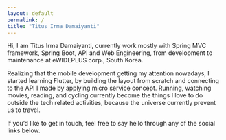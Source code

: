 ```yaml
---
layout: default
permalink: /
title: "Titus Irma Damaiyanti"
---
```


<div class="wrap">
<div class="page-content">
	<p></p>
	<p>Hi, I am Titus Irma Damaiyanti, currently work mostly with Spring MVC framework, Spring Boot, API and Web Engineering, from development to maintenance at eWIDEPLUS corp., South Korea.</p>
	<p>Realizing that the mobile development getting my attention nowadays, I started learning Flutter, by building the layout from scratch and connecting to the API I made by applying micro service concept. Running, watching movies, reading, and cycling currently become the things I love to do outside the tech related activities, because the universe currently prevent us to travel.</p>
	<p>If you’d like to get in touch, feel free to say hello through any of the social links below.</p>
</div>
</div>